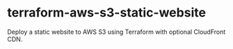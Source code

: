 # terraform-aws-s3-static-website
Deploy a static website to AWS S3 using Terraform with optional CloudFront CDN.
